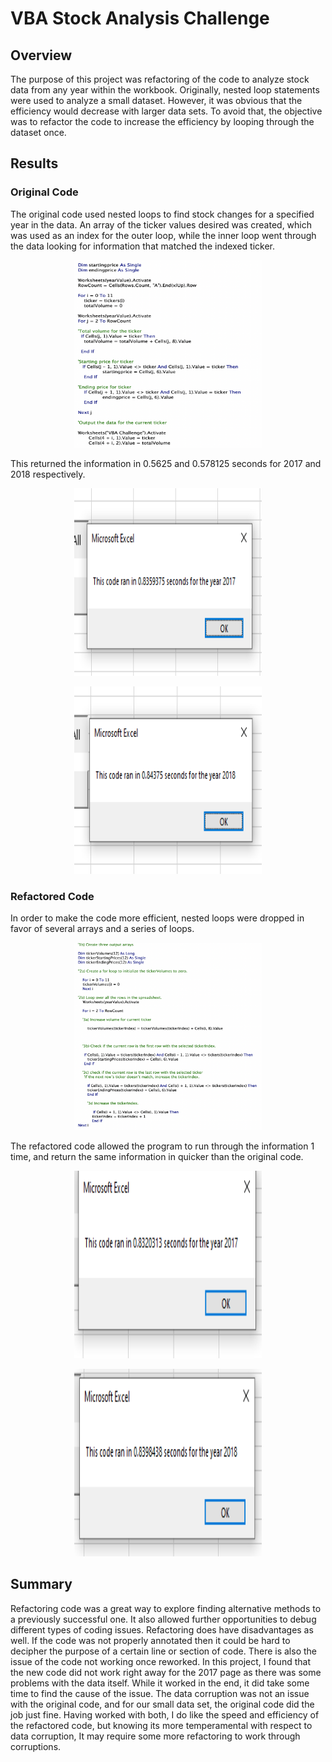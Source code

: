# VBA Stock Analysis Challenge 

## Overview

The purpose of this project was refactoring of the code to analyze stock data from any year within the workbook. Originally, nested loop statements were used to analyze a small dataset. However, it was obvious that the efficiency would decrease with larger data sets. To avoid that, the objective was to refactor the code to increase the efficiency by looping through the dataset once. 

## Results 

### Original Code 

The original code used nested loops to find stock changes for a specified year in the data. An array of the ticker values desired was created, which was used as an index for the outer loop, while the inner loop went through the data looking for information that matched the indexed ticker.
<p align="center">
   <img width="300" height="300" src="Resources/original_code.png">
</p>  

This returned the information in 0.5625 and 0.578125 seconds for 2017 and 2018 respectively.
<p align="center">
   <img width="300" height="300" src="Resources/2017_OG.PNG">
</p> 
<p align="center">
   <img width="300" height="300" src="Resources/2018_OG.png">
</p>  
 

### Refactored Code

In order to make the code more efficient, nested loops were dropped in favor of several arrays and a series of loops. 
<p align="center">
   <img width="300" height="300" src="Resources/refactor_code.png">
</p> 

The refactored code allowed the program to run through the information 1 time, and return the same information in quicker than the original code.
<p align="center">
   <img width="300" height="300" src="Resources/2017_Refactor.png">
</p> 
<p align="center">
   <img width="300" height="300" src="Resources/2018_Refactor.png">
</p> 

## Summary  

Refactoring code was a great way to explore finding alternative methods to a previously successful one. It also allowed further opportunities to debug different types of coding issues. Refactoring does have disadvantages as well. If the code was not properly annotated then it could be hard to decipher the purpose of a certain line or section of code. There is also the issue of the code not working once reworked. In this project, I found that the new code did not work right away for the 2017 page as there was some problems with the data itself. While it worked in the end, it did take some time to find the cause of the issue. The data corruption was not an issue with the original code, and for our small data set, the original code did the job just fine. Having worked with both, I do like the speed and efficiency of the refactored code, but knowing its more temperamental with respect to data corruption, It may require some more refactoring to work through corruptions. 
